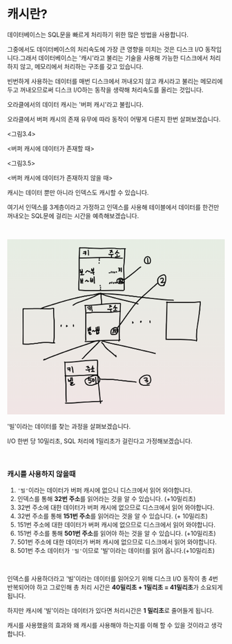 # 캐시란?

데이터베이스는 SQL문을 빠르게 처리하기 위한 많은 방법을 사용합니다.

그중에서도 데이터베이스의 처리속도에 가장 큰 영향을 미치는 것은 디스크 I/O 동작입니다.그래서 데이터베이스는 '캐시'라고 불리는 기술을 사용해 가능한 디스크에서 처리하지 않고, 메모리에서 처리하는 구조를 갖고 있습니다.

빈번하게 사용하는 데이터를 매번 디스크에서 꺼내오지 않고 캐시라고 불리는 메모리에 두고 꺼내오므로써 디스크 I/O하는 동작을 생략해 처리속도를 올리는 것입니다.

오라클에서의 데이터 캐시는 '버퍼 캐시'라고 불립니다.

오라클에서 버퍼 캐시의 존재 유무에 따라 동작이 어떻게 다른지 한번 살펴보겠습니다.

<그림3.4>

<버퍼 캐시에 데이터가 존재할 때>

<그림3.5>

<버퍼 캐시에 데이터가 존재하지 않을 때>

캐시는 데이터 뿐만 아니라 인덱스도 캐시할 수 있습니다.

여기서 인덱스를 3계층이라고 가정하고 인덱스를 사용해 테이블에서 데이터를 한건만 꺼내오는 SQL문에 걸리는 시간을 예측해보겠습니다.

<br>

![image3](/Img/DB/disk2.png)

'빌'이라는 데이터를 찾는 과정을 살펴보겠습니다.

I/O 한번 당 10밀리초, SQL 처리에 1밀리초가 걸린다고 가정해보겠습니다.

<br>

### 캐시를 사용하지 않을때

1. `'빌'`이라는 데이터가 버퍼 캐시에 없으니 디스크에서 읽어 와야합니다.
2. 인덱스를 통해 **32번 주소**를 읽어라는 것을 알 수 있습니다. (+10밀리초)
3. 32번 주소에 대한 데이터가 버퍼 캐시에 없으므로 디스크에서 읽어 와야합니다.
4. 32번 주소를 통해 **151번 주소**를 읽어라는 것을 알 수 있습니다. (+ 10밀리초)
5. 151번 주소에 대한 데이터가 버퍼 캐시에 없으므로 디스크에서 읽어 와야합니다.
6. 151번 주소를 통해 **501번 주소**를 읽어야 하는 것을 알 수 있습니다. (+10밀리초)
7. 501번 주소에 대한 데이터가 버퍼 캐시에 없으므로 디스크에서 읽어 와야합니다.
8. 501번 주소 데이터가 `'빌'`이므로 '빌'이라는 데이터를 읽어 옵니다.(+10밀리초)

<br>

인덱스를 사용하더라고 '빌'이라는 데이터를 읽어오기 위해 디스크 I/O 동작이 총 4번 반복되어야 하고 그로인해 총 처리 시간은 **40밀리초 + 1밀리초 = 41밀리초**가 소요되게 됩니다.

하지만 캐시에 '빌'이라는 데이터가 있다면 처리시간은 **1 밀리초**로 줄어들게 됩니다.

캐시를 사용했을의 효과와 왜 캐시를 사용해야 하는지를 이해 할 수 있을 것이라고 생각합니다.

<br><br>

